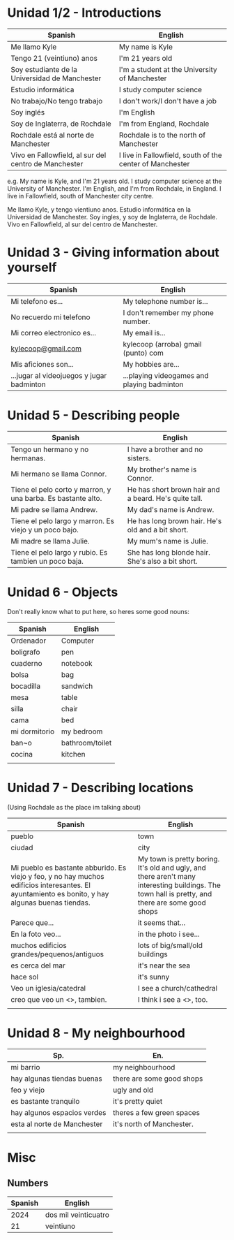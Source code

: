 # Unidad 1/2 - Introductions

| Spanish                                              | English                                                  |
| ---------------------------------------------------- | -------------------------------------------------------- |
| Me llamo Kyle                                        | My name is Kyle                                          |
| Tengo 21 (veintiuno) anos                            | I'm 21 years old                                         |
| Soy estudiante de la Universidad de Manchester       | I'm a student at the University of Manchester            |
| Estudio informática                                  | I study computer science                                 |
| No trabajo/No tengo trabajo                          | I don't work/I don't have a job                          |
| Soy inglés                                           | I'm English                                              |
| Soy de Inglaterra, de Rochdale                       | I'm from England, Rochdale                               |
| Rochdale está al norte de Manchester                 | Rochdale is to the north of Manchester                   |
| Vivo en Fallowfield, al sur del centro de Manchester | I live in Fallowfield, south of the center of Manchester |
e.g.
My name is Kyle, and I'm 21 years old. I study computer science at the University of Manchester. I'm English, and I'm from Rochdale, in England. I live in Fallowfield, south of Manchester city centre.

Me llamo Kyle, y tengo vientiuno anos. Estudio informática en la Universidad de Manchester. Soy ingles, y soy de Inglaterra, de Rochdale. Vivo en Fallowfield, al sur del centro de Manchester.

# Unidad 3 - Giving information about yourself

| Spanish                                   | English                                     |
| ----------------------------------------- | ------------------------------------------- |
| Mi telefono es...                         | My telephone number is...                   |
| No recuerdo mi telefono                   | I don't remember my phone number.           |
| Mi correo electronico es...               | My email is...                              |
| kylecoop@gmail.com                        | kylecoop (arroba) gmail (punto) com         |
| Mis aficiones son...                      | My hobbies are...                           |
| ...jugar al videojuegos y jugar badminton | ...playing videogames and playing badminton |
# Unidad 5 - Describing people

| Spanish                                                      | English                                               |
| ------------------------------------------------------------ | ----------------------------------------------------- |
| Tengo un hermano y no hermanas.                              | I have a brother and no sisters.                      |
| Mi hermano se llama Connor.                                  | My brother's name is Connor.                          |
| Tiene el pelo corto y marron, y una barba. Es bastante alto. | He has short brown hair and a beard. He's quite tall. |
| Mi padre se llama Andrew.                                    | My dad's name is Andrew.                              |
| Tiene el pelo largo y marron. Es viejo y un poco bajo.       | He has long brown hair. He's old and a bit short.     |
| Mi madre se llama Julie.                                     | My mum's name is Julie.                               |
| Tiene el pelo largo y rubio. Es tambien un poco baja.        | She has long blonde hair. She's also a bit short.     |

# Unidad 6 - Objects
Don't really know what to put here, so heres some good nouns:

| Spanish       | English         |
| ------------- | --------------- |
| Ordenador     | Computer        |
| boligrafo     | pen             |
| cuaderno      | notebook        |
| bolsa         | bag             |
| bocadilla     | sandwich        |
| mesa          | table           |
| silla         | chair           |
| cama          | bed             |
| mi dormitorio | my bedroom      |
| ban~o         | bathroom/toilet |
| cocina        | kitchen         |
|               |                 |

# Unidad 7 - Describing locations
(Using Rochdale as the place im talking about)

| Spanish                                                                                                                                          | English                                                                                                                                          |
| ------------------------------------------------------------------------------------------------------------------------------------------------ | ------------------------------------------------------------------------------------------------------------------------------------------------ |
| pueblo                                                                                                                                           | town                                                                                                                                             |
| ciudad                                                                                                                                           | city                                                                                                                                             |
| Mi pueblo es bastante abburido. Es viejo y feo, y no hay muchos edificios interesantes. El ayuntamiento es bonito, y hay algunas buenas tiendas. | My town is pretty boring. It's old and ugly, and there aren't many interesting buildings. The town hall is pretty, and there are some good shops |
| Parece que...                                                                                                                                    | it seems that...                                                                                                                                 |
| En la foto veo...                                                                                                                                | in the photo i see...                                                                                                                            |
| muchos edificios grandes/pequenos/antiguos                                                                                                       | lots of big/small/old buildings                                                                                                                  |
| es cerca del mar                                                                                                                                 | it's near the sea                                                                                                                                |
| hace sol                                                                                                                                         | it's sunny                                                                                                                                       |
| Veo un iglesia/catedral                                                                                                                          | I see a church/cathedral                                                                                                                         |
| creo que veo un <>, tambien.                                                                                                                     | I think i see a <>, too.                                                                                                                         |
|                                                                                                                                                  |                                                                                                                                                  |


# Unidad 8 - My neighbourhood

| Sp.                         | En.                       |
| --------------------------- | ------------------------- |
| mi barrio                   | my neighbourhood          |
| hay algunas tiendas buenas  | there are some good shops |
| feo y viejo                 | ugly and old              |
| es bastante tranquilo       | it's pretty quiet         |
| hay algunos espacios verdes | theres a few green spaces |
| esta al norte de Manchester | it's north of Manchester. |
|                             |                           |






# Misc
## Numbers

| Spanish | English              |
| ------- | -------------------- |
| 2024    | dos mil veinticuatro |
| 21      | veintiuno            |

